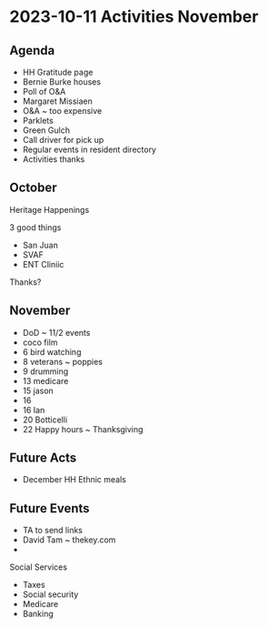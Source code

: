 # 2023-10-11 Activities November

## Agenda

* HH Gratitude page
* Bernie Burke houses
* Poll of O&A
* Margaret Missiaen
* O&A ~ too expensive
* Parklets
* Green Gulch
* Call driver for pick up
* Regular events in resident directory
* Activities thanks

## October

Heritage Happenings

3 good things

* San Juan
* SVAF
* ENT Cliniic

Thanks?


## November

* DoD ~ 11/2 events
* coco film
* 6 bird watching
* 8 veterans ~ poppies
* 9 drumming
* 13 medicare
* 15 jason
* 16
* 16 Ian
* 20 Botticelli
* 22 Happy hours ~ Thanksgiving


## Future Acts

* December HH Ethnic meals

## Future Events

* TA to send links
* David Tam ~ thekey.com
*
Social Services
* Taxes
* Social security
* Medicare
* Banking
